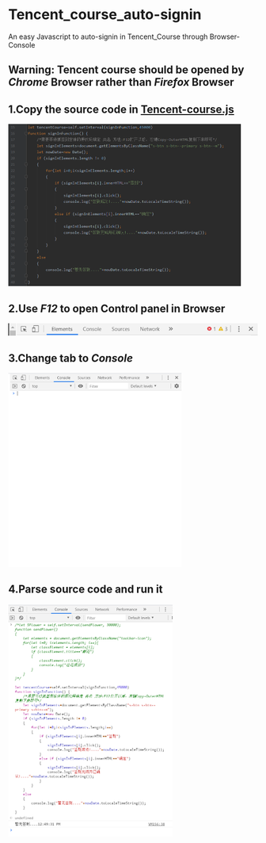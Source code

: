 # Tencent_course_auto-signin
An easy Javascript to auto-signin in Tencent_Course through Browser-Console

## Warning: Tencent course should be opened by *Chrome* Browser rather than *Firefox* Browser

## 1.Copy the source code in [Tencent-course.js](/Tencent-course.js)

<img src="/images/sourceCode.PNG" width="469.5" height="327" />

## 2.Use *F12* to open Control panel in Browser

<img src="/images/controlPanel.PNG" />

## 3.Change tab to *Console*

<img src="/images/console.PNG" width="349.5" height="392" />

## 4.Parse source code and run it 

<img src="/images/runIt.PNG" width="332" height="468.5" />
